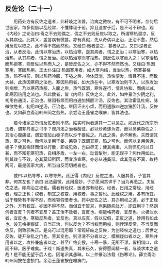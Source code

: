 ## 反佐论（二十一）


&emsp;&emsp;用药处方有反佐之道者，此轩岐之法旨，治病之微权，有不可不明者。奈何后世医家，每多假借以乱经常，不惟悖理于前，抑且遗害于后，是不可不辩也。观《内经》之论治曰∶奇之不去则偶之，偶之不去则反佐以取之，所谓寒热温凉，反从其病也。此其义，盖言病有微甚，亦有真假，先从奇偶以正治，正治不愈，然后用反佐以取之，此不得不然而然也。又经曰∶微者逆之，甚者从之。又曰∶逆者正治，从者反治。此谓以寒治热，以热治寒，逆其病者，谓之正治；以寒治寒，以热治热，从其病者，谓之反治。如以热治寒而寒拒热，则反佐以寒而入之；以寒治热而热拒寒，则反佐以热而入之，是皆反佐之义，亦不得不然而然也。又经曰∶热因寒用，寒因热用。王太仆注曰∶热因寒用者，如大寒内结，当治以热，然寒甚格热，热不得前，则以热药冷服，下嗌之后，冷体既消，热性便发，情且不违，而致大益，此热因寒用之法也。寒因热用者，如大热在中，以寒攻治则不入，以热攻治则病增，乃以寒药热服，入腹之后，热气既消，寒性遂行，情且协和，而病以减，此寒因热用之法也。凡此数者，皆《内经》反佐之义。此外，如仲景治少阴之利，初用白通汤，正治也。继因有烦而用白通加猪胆汁汤，反佐也。其治霍乱吐痢，脉微欲绝者，初用四逆汤，正治也。继因汗出小烦，而用通脉四逆加猪胆汁汤，反佐也。又如薛立斋治韩州同之劳热，余尝治王蓬雀之喉痹，皆其法也。

&emsp;&emsp;若今诸家之所谓反佐者则不然，姑实时尚者道其一二以见之。如近代之所宗所法者，谓非丹溪之书乎？观丹溪之治吞酸证，必以炒黄连为君，而以吴茱萸佐之；其治心腹痛证，谓宜倍加山栀子而以炒干姜佐之。凡此之类，余不解也。夫既谓其热，寒之可也，而何以复用干姜、茱萸？既谓其寒，热之可也，而何以复用黄连、栀子？使其病轻而借以行散，即或见效，岂曰尽无；使其病重，人则但见何以日甚，而不知犯寒犯热，自相矛盾，一左一右，动皆掣肘，能无误乎？矧作用如此，则其效与不效，必其莫知所因，而宜热宜寒，亦必从违奚辩。此其见有不真，故持两可，最是医家大病，所当自反而切戒者也。

&emsp;&emsp;或曰∶以热导寒，以寒导热，此正得《内经》反佐之法。人服其善，子言其非。何其左也？余曰∶此法最微，此用最妙，子亦愿闻其详乎？当为再悉之。夫反佐之法，即病治之权也。儒者有经权，医者亦有经权。经者，日用之常经，用经者，理之正也；权者，制宜之权变，用权者，事之暂也。此经权之用，各有所宜，诚于理势有不得不然，而难容假借者也。药中反佐之法，其亦用权之道，必于正经之外，方有权宜，亦因不得不然，而但宜于暂耳，岂果随病处方，即宜用乎？然则何者宜反？何者不宜反？盖正治不效者，宜反也。病能格药者，宜反也。火极似水者，宜反也。寒极反热者，宜反也。真以应真，假以应假，正反之道，妙用有如此也。设无格拒假证，自当正治，何以反为？不当权而用权，则悖理反常，不当反而佐反，则致邪失正。是乌可以混用耶？常观轩岐之反佐，为创经权之道也；后世之反佐，徒开杂乱之门也。至其变也，则泾渭不分者以之，模糊疑似者以之，寒热并用者以之，攻补兼施者以之，甚至广络妄投，十寒一暴，无所不谬，皆相借口，此而不辩，医乎难矣。于戏！斯道失真，其来已久，安得愿闻精一者，与谈求本之道哉！是不能无望于后人也，因笔识其愚昧。以上仲景治法载《伤寒论》。薛立斋治韩州同按在虚损门。余治王蓬雀按在喉痹门。

